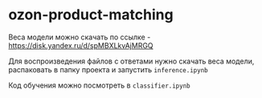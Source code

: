 # ozon-product-matching

Веса модели можно скачать по ссылке - https://disk.yandex.ru/d/spMBXLkvAjMRGQ

Для воспроизведения файлов с ответами нужно скачать веса модели, распаковать в папку проекта и запустить ```inference.ipynb```

Код обучения можно посмотреть в ```classifier.ipynb```

